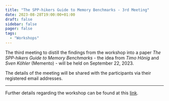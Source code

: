 ```yaml
---
title: "The SPP-hikers Guide to Memory Benchmarks - 3rd Meeting"
date: 2023-08-28T19:00:00+01:00
draft: false
sidebar: false
pager: false
tags:
  - "Workshops"
---
```


The third meeting to distill the findings from the workshop into a paper *The SPP-hikers Guide to Memory Benchmarks* - the idea from _Timo Hönig_ and _Sven Köhler_ (Memento) - will be held on September 22, 2023.

The details of the meeting will be shared with the participants via their registered email addresses.

---

Further details regarding the workshop can be found at this [link](/posts/mini-workshop_2023).
